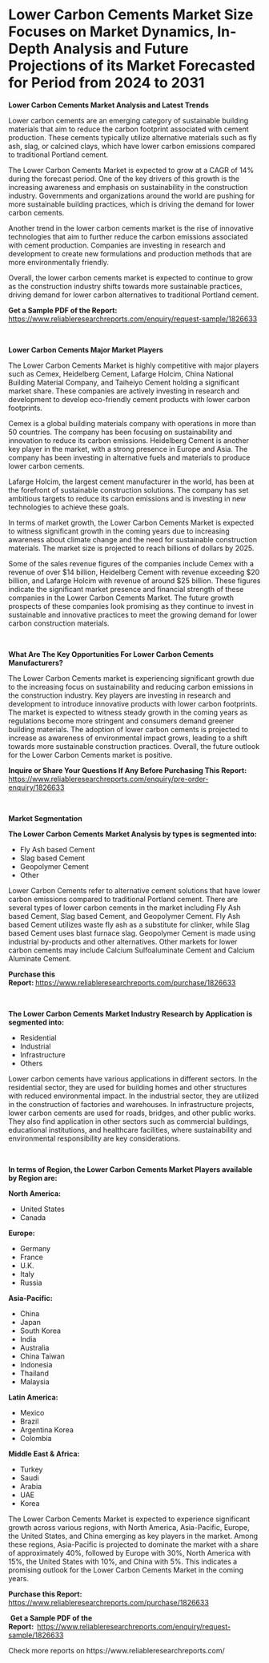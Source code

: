 <p><h1>Lower Carbon Cements Market Size Focuses on Market Dynamics, In-Depth Analysis and Future Projections of its Market Forecasted for Period from 2024 to 2031</h1></p><p><strong>Lower Carbon Cements Market Analysis and Latest Trends</strong></p>
<p><p>Lower carbon cements are an emerging category of sustainable building materials that aim to reduce the carbon footprint associated with cement production. These cements typically utilize alternative materials such as fly ash, slag, or calcined clays, which have lower carbon emissions compared to traditional Portland cement.</p><p>The Lower Carbon Cements Market is expected to grow at a CAGR of 14% during the forecast period. One of the key drivers of this growth is the increasing awareness and emphasis on sustainability in the construction industry. Governments and organizations around the world are pushing for more sustainable building practices, which is driving the demand for lower carbon cements.</p><p>Another trend in the lower carbon cements market is the rise of innovative technologies that aim to further reduce the carbon emissions associated with cement production. Companies are investing in research and development to create new formulations and production methods that are more environmentally friendly.</p><p>Overall, the lower carbon cements market is expected to continue to grow as the construction industry shifts towards more sustainable practices, driving demand for lower carbon alternatives to traditional Portland cement.</p></p>
<p><strong>Get a Sample PDF of the Report:&nbsp;</strong> <a href="https://www.reliableresearchreports.com/enquiry/request-sample/1826633">https://www.reliableresearchreports.com/enquiry/request-sample/1826633</a></p>
<p>&nbsp;</p>
<p><strong>Lower Carbon Cements Major Market Players</strong></p>
<p><p>The Lower Carbon Cements Market is highly competitive with major players such as Cemex, Heidelberg Cement, Lafarge Holcim, China National Building Material Company, and Taiheiyo Cement holding a significant market share. These companies are actively investing in research and development to develop eco-friendly cement products with lower carbon footprints.</p><p>Cemex is a global building materials company with operations in more than 50 countries. The company has been focusing on sustainability and innovation to reduce its carbon emissions. Heidelberg Cement is another key player in the market, with a strong presence in Europe and Asia. The company has been investing in alternative fuels and materials to produce lower carbon cements.</p><p>Lafarge Holcim, the largest cement manufacturer in the world, has been at the forefront of sustainable construction solutions. The company has set ambitious targets to reduce its carbon emissions and is investing in new technologies to achieve these goals.</p><p>In terms of market growth, the Lower Carbon Cements Market is expected to witness significant growth in the coming years due to increasing awareness about climate change and the need for sustainable construction materials. The market size is projected to reach billions of dollars by 2025.</p><p>Some of the sales revenue figures of the companies include Cemex with a revenue of over $14 billion, Heidelberg Cement with revenue exceeding $20 billion, and Lafarge Holcim with revenue of around $25 billion. These figures indicate the significant market presence and financial strength of these companies in the Lower Carbon Cements Market. The future growth prospects of these companies look promising as they continue to invest in sustainable and innovative practices to meet the growing demand for lower carbon construction materials.</p></p>
<p>&nbsp;</p>
<p><strong>What Are The Key Opportunities For Lower Carbon Cements Manufacturers?</strong></p>
<p><p>The Lower Carbon Cements market is experiencing significant growth due to the increasing focus on sustainability and reducing carbon emissions in the construction industry. Key players are investing in research and development to introduce innovative products with lower carbon footprints. The market is expected to witness steady growth in the coming years as regulations become more stringent and consumers demand greener building materials. The adoption of lower carbon cements is projected to increase as awareness of environmental impact grows, leading to a shift towards more sustainable construction practices. Overall, the future outlook for the Lower Carbon Cements market is positive.</p></p>
<p><strong>Inquire or Share Your Questions If Any Before Purchasing This Report:</strong> <a href="https://www.reliableresearchreports.com/enquiry/pre-order-enquiry/1826633">https://www.reliableresearchreports.com/enquiry/pre-order-enquiry/1826633</a></p>
<p>&nbsp;</p>
<p><strong>Market Segmentation</strong></p>
<p><strong>The Lower Carbon Cements Market Analysis by types is segmented into:</strong></p>
<p><ul><li>Fly Ash based Cement</li><li>Slag based Cement</li><li>Geopolymer Cement</li><li>Other</li></ul></p>
<p><p>Lower Carbon Cements refer to alternative cement solutions that have lower carbon emissions compared to traditional Portland cement. There are several types of lower carbon cements in the market including Fly Ash based Cement, Slag based Cement, and Geopolymer Cement. Fly Ash based Cement utilizes waste fly ash as a substitute for clinker, while Slag based Cement uses blast furnace slag. Geopolymer Cement is made using industrial by-products and other alternatives. Other markets for lower carbon cements may include Calcium Sulfoaluminate Cement and Calcium Aluminate Cement.</p></p>
<p><strong>Purchase this Report:&nbsp;</strong><a href="https://www.reliableresearchreports.com/purchase/1826633">https://www.reliableresearchreports.com/purchase/1826633</a></p>
<p>&nbsp;</p>
<p><strong>The Lower Carbon Cements Market Industry Research by Application is segmented into:</strong></p>
<p><ul><li>Residential</li><li>Industrial</li><li>Infrastructure</li><li>Others</li></ul></p>
<p><p>Lower carbon cements have various applications in different sectors. In the residential sector, they are used for building homes and other structures with reduced environmental impact. In the industrial sector, they are utilized in the construction of factories and warehouses. In infrastructure projects, lower carbon cements are used for roads, bridges, and other public works. They also find application in other sectors such as commercial buildings, educational institutions, and healthcare facilities, where sustainability and environmental responsibility are key considerations.</p></p>
<p>&nbsp;</p>
<p><strong>In terms of Region, the Lower Carbon Cements Market Players available by Region are:</strong></p>
<p>
    <p> <strong> North America: </strong>
        <ul>
            <li>United States</li>
            <li>Canada</li>
        </ul>
        </p> 
    <p> <strong> Europe: </strong>
        <ul>
            <li>Germany</li>
            <li>France</li>
            <li>U.K.</li>
            <li>Italy</li>
            <li>Russia</li>
        </ul>
        </p> 
    <p> <strong> Asia-Pacific: </strong>
        <ul>
            <li>China</li>
            <li>Japan</li>
            <li>South Korea</li>
            <li>India</li>
            <li>Australia</li>
            <li>China Taiwan</li>
            <li>Indonesia</li>
            <li>Thailand</li>
            <li>Malaysia</li>
        </ul>
        </p> 
    <p> <strong> Latin America: </strong>
        <ul>
            <li>Mexico</li>
            <li>Brazil</li>
            <li>Argentina Korea</li>
            <li>Colombia</li>
        </ul>
        </p> 
    <p> <strong> Middle East & Africa: </strong>
        <ul>
            <li>Turkey</li>
            <li>Saudi</li>
            <li>Arabia</li>
            <li>UAE</li>
            <li>Korea</li>
        </ul>
    </p>
    </p>
<p><p>The Lower Carbon Cements Market is expected to experience significant growth across various regions, with North America, Asia-Pacific, Europe, the United States, and China emerging as key players in the market. Among these regions, Asia-Pacific is projected to dominate the market with a share of approximately 40%, followed by Europe with 30%, North America with 15%, the United States with 10%, and China with 5%. This indicates a promising outlook for the Lower Carbon Cements Market in the coming years.</p></p>
<p><strong>Purchase this Report: </strong><a href="https://www.reliableresearchreports.com/purchase/1826633">https://www.reliableresearchreports.com/purchase/1826633</a></p>
<p>&nbsp;<strong>Get a Sample PDF of the Report:&nbsp;&nbsp;</strong><a href="https://www.reliableresearchreports.com/enquiry/request-sample/1826633">https://www.reliableresearchreports.com/enquiry/request-sample/1826633</a></p>
<p><strong></strong></p>
<p>Check more reports on https://www.reliableresearchreports.com/</p>